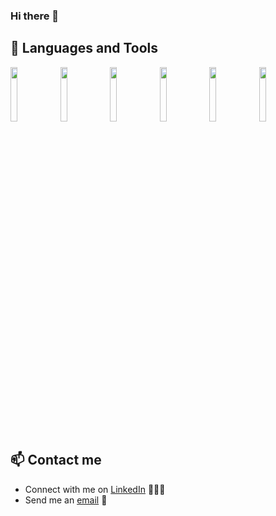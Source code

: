 ### Hi there 👋

<!--
**FilippovZ/FilippovZ** is a ✨ _special_ ✨ repository because its `README.md` (this file) appears on your GitHub profile.

Here are some ideas to get you started:

- 🔭 I’m currently working on ...
- 🌱 I’m currently learning ...
- 👯 I’m looking to collaborate on ...
- 🤔 I’m looking for help with ...
- 💬 Ask me about ...
- 📫 How to reach me: ...
- 😄 Pronouns: ...
- ⚡ Fun fact: ...
-->

## 🧰 Languages and Tools

<p>
    <img width="15%" src="https://www.vectorlogo.zone/logos/java/java-ar21.svg" />
    <img width="15%" src="https://www.vectorlogo.zone/logos/git-scm/git-scm-ar21.svg" />
    <img width="15%" src="https://www.vectorlogo.zone/logos/github/github-ar21.svg" />
    <img width="15%" src="https://upload.wikimedia.org/wikipedia/commons/2/20/Asterisk_logo.svg" />
    <img width="15%" src="https://www.vectorlogo.zone/logos/netlifyapp_watercss/netlifyapp_watercss-ar21.svg" />
    <img width="15%" src="https://www.vectorlogo.zone/logos/w3_html5/w3_html5-ar21.svg" />
</p>

## 📫 Contact me

- Connect with me on [LinkedIn](hhttps://www.linkedin.com/in/filipau/) 👨🏻‍💻
- Send me an [email](mailto:6479556@gmail.com) 📧
